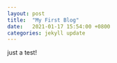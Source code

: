 ```yaml
---
layout: post
title:  "My First Blog"
date:   2021-01-17 15:54:00 +0800
categories: jekyll update
---
```

just a test!
